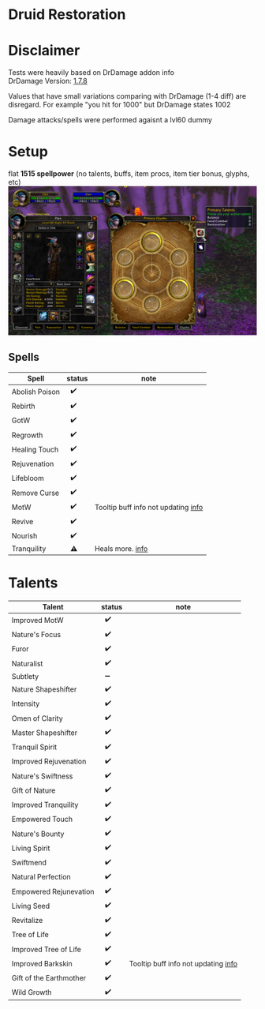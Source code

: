 # Druid Restoration

# Disclaimer
Tests were heavily based on DrDamage addon info  
DrDamage Version: [1.7.8](https://www.wowace.com/projects/dr-damage/files/426084) 

Values that have small variations comparing with DrDamage (1-4 diff) are disregard. For example "you hit for 1000" but DrDamage states 1002

Damage attacks/spells were performed agaisnt a lvl60 dummy

# Setup
flat **1515 spellpower** (no talents, buffs, item procs, item tier bonus, glyphs, etc)
![setup](./img/_setup.png)

## Spells
Spell | status | note
----- | ------ | ----
Abolish Poison  | &nbsp; :heavy_check_mark:
Rebirth         | &nbsp; :heavy_check_mark:
GotW            | &nbsp; :heavy_check_mark:
Regrowth        | &nbsp; :heavy_check_mark:
Healing Touch   | &nbsp; :heavy_check_mark:
Rejuvenation    | &nbsp; :heavy_check_mark:
Lifebloom       | &nbsp; :heavy_check_mark:
Remove Curse    | &nbsp; :heavy_check_mark:
MotW            | &nbsp; :heavy_check_mark: | Tooltip buff info not updating [info](./img/spell_motw.png) 
Revive          | &nbsp; :heavy_check_mark:
Nourish         | &nbsp; :heavy_check_mark:
Tranquility     | &nbsp; :warning: | Heals more. [info](./img/spell_tranquility.png) 

# Talents
Talent | status | note
------ | ------ | ----
Improved MotW           | &nbsp; :heavy_check_mark:
Nature's Focus          | &nbsp; :heavy_check_mark:
Furor                   | &nbsp; :heavy_check_mark:
Naturalist              | &nbsp; :heavy_check_mark:
Subtlety                | &nbsp; :heavy_minus_sign:
Nature Shapeshifter     | &nbsp; :heavy_check_mark:
Intensity               | &nbsp; :heavy_check_mark:
Omen of Clarity         | &nbsp; :heavy_check_mark:
Master Shapeshifter     | &nbsp; :heavy_check_mark:
Tranquil Spirit         | &nbsp; :heavy_check_mark:
Improved Rejuvenation   | &nbsp; :heavy_check_mark:
Nature's Swiftness      | &nbsp; :heavy_check_mark:
Gift of Nature          | &nbsp; :heavy_check_mark:
Improved Tranquility    | &nbsp; :heavy_check_mark:
Empowered Touch         | &nbsp; :heavy_check_mark:
Nature's Bounty         | &nbsp; :heavy_check_mark:
Living Spirit           | &nbsp; :heavy_check_mark:
Swiftmend               | &nbsp; :heavy_check_mark:
Natural Perfection      | &nbsp; :heavy_check_mark:
Empowered Rejunevation  | &nbsp; :heavy_check_mark:
Living Seed             | &nbsp; :heavy_check_mark:
Revitalize              | &nbsp; :heavy_check_mark:
Tree of Life            | &nbsp; :heavy_check_mark:
Improved Tree of Life   | &nbsp; :heavy_check_mark:
Improved Barkskin       | &nbsp; :heavy_check_mark: | Tooltip buff info not updating [info](./img/spell_barkskin.png)
Gift of the Earthmother | &nbsp; :heavy_check_mark:
Wild Growth             | &nbsp; :heavy_check_mark: